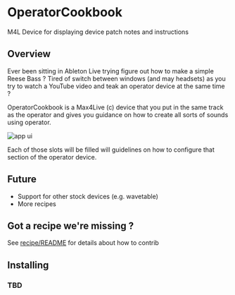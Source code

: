 # OperatorCookbook


M4L Device for displaying device patch notes and instructions

## Overview

Ever been sitting in Ableton Live trying figure out how to make a simple Reese
Bass ? Tired of switch between windows (and may headsets) as you try to watch a
YouTube video and teak an operator device at the same time ?

OperatorCookbook is a Max4Live (c) device that you put in the same track as the
operator and gives you guidance on how to create all sorts of sounds using
operator.

![app ui](https://github.com/Spooqs/OperatorCookbook/blob/main/docs/ocb_mock2.png?raw=true)

Each of those slots will be filled will guidelines on how to configure that
section of the operator device.

## Future
- Support for other stock devices (e.g. wavetable)
- More recipes

## Got a recipe we're missing ?

See [recipe/README](recipes/README.md) for details about how to contrib

## Installing

### TBD
